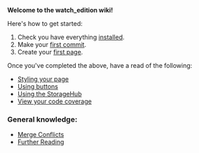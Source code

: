 **Welcome to the watch_edition wiki!**

Here's how to get started:
1. Check you have everything [installed](Installation). 
2. Make your [first commit](Tutorial:-Your-first-commit). 
3. Create your [first page](Tutorial:-Creating-your-first-page). 


Once you've completed the above, have a read of the following:
* [Styling your page](Styling)
* [Using buttons](Using-Buttons)
* [Using the StorageHub](Storage)
* [View your code coverage](Code-Coverage)

### General knowledge:
* [Merge Conflicts](Merge-conflicts!)
* [Further Reading](Further-Reading)
